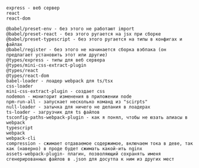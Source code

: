     express - веб сервер
    react
    react-dom

    @babel/preset-env - без этого не работают import
    @babel/preset-react - без этого ругается на jsx при сборке
    @babel/preset-typescript - без этого ругается на типы в конфигах и файлах
    @babel/register - без этого не начинается сборка вэбпака (он предлагает установить этот или другие)
    @types/express - типы для веб сервера
    @types/mini-css-extract-plugin
    @types/react
    @types/react-dom
    babel-loader - лоадер webpack для ts/tsx
    css-loader
    mini-css-extract-plugin - создает css
    nodemon - мониторит изменения в приложении node
    npm-run-all - запускает несколько команд из "scirpts"
    null-loader - затычка для ничего не делания в лоадерах
    ts-loader - загрузчик для ts файлов
    tsconfig-paths-webpack-plugin - как я понял, чтобы не юзать алиасы в webpack
    typescript
    webpack
    webpack-cli
    compression - сжимает отдаваемое содержимое, включаем тока в деве, так как (наверно) в проде будет сжимать какой-ить nginx
    assets-webpack-plugin- плагин, позволяющий сохранять именя сгенерированных файлов в .json для досутпа к ним из других мест
